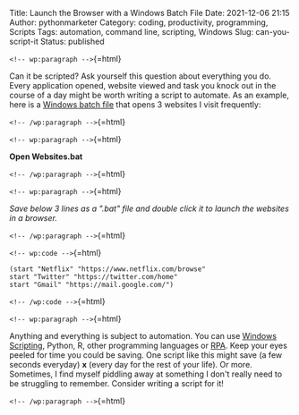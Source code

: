 Title: Launch the Browser with a Windows Batch File
Date: 2021-12-06 21:15
Author: pythonmarketer
Category: coding, productivity, programming, Scripts
Tags: automation, command line, scripting, Windows
Slug: can-you-script-it
Status: published

`<!-- wp:paragraph -->`{=html}

Can it be scripted? Ask yourself this question about everything you do. Every application opened, website viewed and task you knock out in the course of a day might be worth writing a script to automate. As an example, here is a [Windows batch file](https://en.wikipedia.org/wiki/Batch_file) that opens 3 websites I visit frequently:

`<!-- /wp:paragraph -->`{=html}

`<!-- wp:paragraph -->`{=html}

**Open Websites.bat**

`<!-- /wp:paragraph -->`{=html}

`<!-- wp:paragraph -->`{=html}

*Save below 3 lines as a ".bat" file and double click it to launch the websites in a browser.*

`<!-- /wp:paragraph -->`{=html}

`<!-- wp:code -->`{=html}

``` wp-block-code
(start "Netflix" "https://www.netflix.com/browse"
start "Twitter" "https://twitter.com/home"
start "Gmail" "https://mail.google.com/")
```

`<!-- /wp:code -->`{=html}

`<!-- wp:paragraph -->`{=html}

Anything and everything is subject to automation. You can use [Windows Scripting](https://pythonmarketer.com/2020/05/06/exploring-windows-command-line-tools-batch-file-automation-and-remote-desktop-connection/), Python, R, other programming languages or [RPA](https://pythonmarketer.com/2021/08/15/how-to-open-firefox-with-webbrowser-on-ubuntu-linux/). Keep your eyes peeled for time you could be saving. One script like this might save (a few seconds everyday) **x** (every day for the rest of your life). Or more. Sometimes, I find myself piddling away at something I don't really need to be struggling to remember. Consider writing a script for it!

`<!-- /wp:paragraph -->`{=html}
